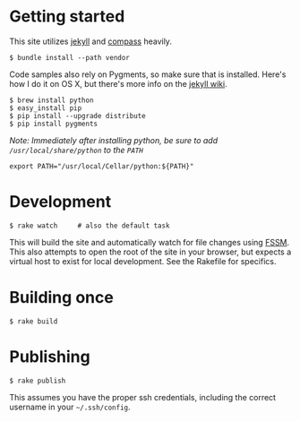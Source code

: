 # Getting started

This site utilizes [jekyll](https://github.com/mojombo/jekyll) and
[compass](https://github.com/chriseppstein/compass) heavily.

    $ bundle install --path vendor

Code samples also rely on Pygments, so make sure that is installed.  Here's how
I do it on OS X, but there's more info on the
[jekyll wiki](https://github.com/mojombo/jekyll/wiki/install).

    $ brew install python
    $ easy_install pip
    $ pip install --upgrade distribute
    $ pip install pygments

_Note: Immediately after installing python, be sure to add `/usr/local/share/python` to the `PATH`_

    export PATH="/usr/local/Cellar/python:${PATH}"

# Development

    $ rake watch     # also the default task

This will build the site and automatically watch for file changes using
[FSSM](https://github.com/ttilley/fssm).  This also attempts to open the root of
the site in your browser, but expects a virtual host to exist for local
development.  See the Rakefile for specifics.

# Building once

    $ rake build

# Publishing

    $ rake publish

This assumes you have the proper ssh credentials, including the correct username
in your `~/.ssh/config`.
